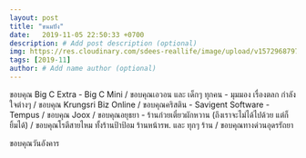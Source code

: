 ```yaml
---
layout: post
title: "ขนมปัง"
date:   2019-11-05 22:50:33 +0700
description: # Add post description (optional)
img: https://res.cloudinary.com/sdees-reallife/image/upload/v1572968797/IMG_20191105_191359.jpg # Add image post (optional)
tags: [2019-11]
author: # Add name author (optional)
---
```

ขอบคุณ Big C Extra - Big C Mini / ขอบคุณเอวอน และ เด็กๆ ทุกคน - มุมมอง เรื่องตลก กำลังใจต่างๆ / ขอบคุณ Krungsri Biz Online / ขอบคุณคริสติน - Savigent Software - Tempus / ขอบคุณ Joox / ขอบคุณอยุธยา - ร้านก๋วยเตี๋ยวผักหวาน (ถึงเราจะไม่ได้ไปด้วย แต่ก็ยิ้มได้) / ขอบคุณโรตีสายไหม ทั้งร้านป้าป้อม ร้านหน้ารพ. และ ทุกๆ ร้าน / ขอบคุณทางด่วนอุดรรัถยา

<i class="fa fa-child" style="color:plum"></i>

ขอบคุณวันอังคาร
